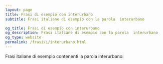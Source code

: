 ```yaml
---
layout: page
title: Frasi di esempio con interurbano 
subtitle: Frasi italiane di esempio con la parola  interurbano

og_title: Frasi di esempio con interurbano 
og_description: Frasi italiane di esempio con la parola  interurbano
og_type: website
permalink: /frasi/i/interurbano.html
---
```


Frasi italiane di esempio contenenti la parola interurbano:


